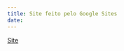 ```yaml
---
title: Site feito pelo Google Sites
date: 
---
```

[Site](https://sites.google.com/view/jhportfoliohub/)
